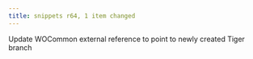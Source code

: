 ```yaml
---
title: snippets r64, 1 item changed
---
```


Update WOCommon external reference to point to newly created Tiger branch
